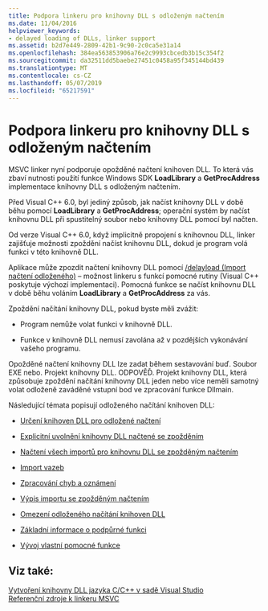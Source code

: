 ```yaml
---
title: Podpora linkeru pro knihovny DLL s odloženým načtením
ms.date: 11/04/2016
helpviewer_keywords:
- delayed loading of DLLs, linker support
ms.assetid: b2d7e449-2809-42b1-9c90-2c0ca5e31a14
ms.openlocfilehash: 384ea563853906a76e2c9993cbcedb3b15c354f2
ms.sourcegitcommit: da32511dd5baebe27451c0458a95f345144bd439
ms.translationtype: MT
ms.contentlocale: cs-CZ
ms.lasthandoff: 05/07/2019
ms.locfileid: "65217591"
---
```

# <a name="linker-support-for-delay-loaded-dlls"></a>Podpora linkeru pro knihovny DLL s odloženým načtením

MSVC linker nyní podporuje opožděné načtení knihoven DLL. To která vás zbaví nutnosti použití funkce Windows SDK **LoadLibrary** a **GetProcAddress** implementace knihovny DLL s odloženým načtením.

Před Visual C++ 6.0, byl jediný způsob, jak načíst knihovny DLL v době běhu pomocí **LoadLibrary** a **GetProcAddress**; operační systém by načíst knihovnu DLL při spustitelný soubor nebo knihovny DLL pomocí byl načten.

Od verze Visual C++ 6.0, když implicitně propojení s knihovnou DLL, linker zajišťuje možnosti zpoždění načíst knihovnu DLL, dokud je program volá funkci v této knihovně DLL.

Aplikace může zpozdit načtení knihovny DLL pomocí [/delayload (Import načtení odloženého)](delayload-delay-load-import.md) – možnost linkeru s funkcí pomocné rutiny (Visual C++ poskytuje výchozí implementaci). Pomocná funkce se načíst knihovnu DLL v době běhu voláním **LoadLibrary** a **GetProcAddress** za vás.

Zpoždění načítání knihovny DLL, pokud byste měli zvážit:

- Program nemůže volat funkci v knihovně DLL.

- Funkce v knihovně DLL nemusí zavolána až v pozdějších vykonávání vašeho programu.

Opožděné načtení knihovny DLL lze zadat během sestavování buď. Soubor EXE nebo. Projekt knihovny DLL. ODPOVĚĎ. Projekt knihovny DLL, která způsobuje zpoždění načítání knihovny DLL jeden nebo více neměli samotný volat odloženě zaváděné vstupní bod ve zpracování funkce Dllmain.

Následující témata popisují odloženého načítání knihoven DLL:

- [Určení knihoven DLL pro odložené načtení](specifying-dlls-to-delay-load.md)

- [Explicitní uvolnění knihovny DLL načtené se zpožděním](explicitly-unloading-a-delay-loaded-dll.md)

- [Načtení všech importů pro knihovnu DLL se zpožděným načtením](loading-all-imports-for-a-delay-loaded-dll.md)

- [Import vazeb](binding-imports.md)

- [Zpracování chyb a oznámení](error-handling-and-notification.md)

- [Výpis importu se zpožděným načtením](dumping-delay-loaded-imports.md)

- [Omezení odloženého načítání knihoven DLL](constraints-of-delay-loading-dlls.md)

- [Základní informace o podpůrné funkci](understanding-the-helper-function.md)

- [Vývoj vlastní pomocné funkce](developing-your-own-helper-function.md)

## <a name="see-also"></a>Viz také:

[Vytvoření knihovny DLL jazyka C/C++ v sadě Visual Studio](../dlls-in-visual-cpp.md)<br/>
[Referenční zdroje k linkeru MSVC](linking.md)

